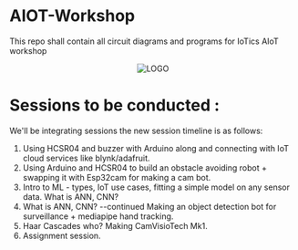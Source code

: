 # AIOT-Workshop
This repo shall contain all circuit diagrams and programs for IoTics AIoT workshop

<p align="center">
  <img src="https://github.com/Jjateen/AIOT-Workshop/raw/main/logo.png" alt="LOGO">
</p>

# Sessions to be conducted  : 
We'll be integrating sessions the new session timeline is as follows:
1. Using HCSR04 and buzzer with Arduino along and connecting with IoT cloud services like blynk/adafruit.
2. Using Arduino and HCSR04 to build an obstacle avoiding robot + swapping it with Esp32cam for making a cam bot. 
3. Intro to ML - types, IoT use cases, fitting a simple model on any sensor data. What is ANN, CNN? 
4. What is ANN, CNN? --continued Making an object detection bot for surveillance + mediapipe hand tracking.
5. Haar Cascades who? Making CamVisioTech Mk1.
6. Assignment session.
